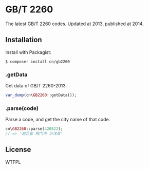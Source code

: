 # GB/T 2260

The latest GB/T 2260 codes. Updated at 2013, published at 2014.

## Installation

Install with Packagist:

```
$ composer install cn/gb2260
```

### .getData

Get data of GB/T 2260-2013.

```php
var_dump(cn\GB2260::getData());
```

### .parse(code)

Parse a code, and get the city name of that code.

```php
cn\GB2260::parse(420822);
// => '湖北省 荆门市 沙洋县'
```

## License

WTFPL


